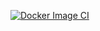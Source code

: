 [![Docker Image CI](https://github.com/nogibjj/csv_to_json/actions/workflows/docker-image.yml/badge.svg)](https://github.com/nogibjj/csv_to_json/actions/workflows/docker-image.yml)
